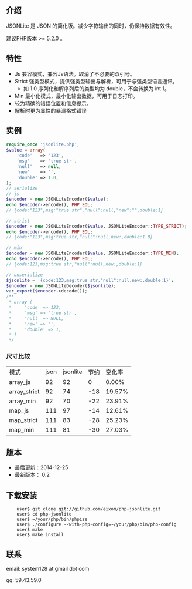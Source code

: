 ## 介绍

JSONLite 是 JSON 的简化版。减少字符输出的同时，仍保持数据有效性。

建议PHP版本 >= 5.2.0 。

## 特性

* Js 兼容模式，兼容Js语法。取消了不必要的双引号。
* Strict 强类型模式，提供强类型输出与解析，可用于与强类型语言通讯。
  * 如 1.0 序列化和解序列后的类型均为 double，不会转换为 int 1。
* Min 最小化模式，最小化输出数据，可用于日志打印。
* 较为精确的错误位置和信息提示。
* 解析时更为显性的暴漏格式错误


## 实例

```php
require_once 'jsonlite.php';
$value = array(
	'code'   => '123',
	'msg'    => 'true str',
	'null'   => null,
	'new'    => '',
	'double' => 1.0,
);
// serialize
// js
$encoder = new JSONLiteEncoder($value);
echo $encoder->encode(), PHP_EOL;
// {code:"123",msg:"true str","null":null,"new":"",double:1}

// strict
$encoder = new JSONLiteEncoder($value, JSONLiteEncoder::TYPE_STRICT);
echo $encoder->encode(), PHP_EOL;
// {code:"123",msg:true str,"null":null,new:,double:1.0}

// min
$encoder = new JSONLiteEncoder($value, JSONLiteEncoder::TYPE_MIN);
echo $encoder->encode(), PHP_EOL;
// {code:123,msg:true str,"null":null,new:,double:1}

// unserialize
$jsonlite = '{code:123,msg:true str,"null":null,new:,double:1}';
$encoder = new JSONLiteDecoder($jsonlite);
var_export($encoder->decode());
/**
 * array (
 *     'code' => 123,
 *     'msg' => 'true str',
 *     'null' => NULL,
 *     'new' => '',
 *     'double' => 1,
 * )
 */
```
### 尺寸比较

<table>
    <tr>
        <td>模式</td>
        <td>json</td>
        <td>jsonlite</td>
        <td>节约</td>
        <td>变化率</td>
    </tr>
    <tr><td>array_js</td><td>92</td><td>92</td><td>0</td><td> 0.00%</td></tr>
    <tr><td>array_strict</td><td>92</td><td>74</td><td>-18</td><td>19.57%</td></tr>
    <tr><td>array_min</td><td>92</td><td>70</td><td>-22</td><td>23.91%</td></tr>
    <tr><td>map_js</td><td>111</td><td>97</td><td>-14</td><td>12.61%</td></tr>
    <tr><td>map_strict</td><td>111</td><td>83</td><td>-28</td><td>25.23%</td></tr>
    <tr><td>map_min</td><td>111</td><td>81</td><td>-30</td><td>27.03%</td></tr>
</table>

## 版本

* 最后更新：2014-12-25
* 最新版本： 0.2

    
## 下载安装

```
    user$ git clone git://github.com/eixom/php-jsonlite.git
    user$ cd php-jsonlite
    user$ ~/your/php/bin/phpize
    user$ ./configure --with-php-config=~/your/php/bin/php-config
    user$ make
    user$ make install
```



## 联系

email: system128 at gmail dot com

qq: 59.43.59.0
